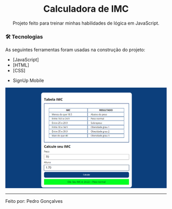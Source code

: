 <h1 align="center"> Calculadora de IMC</h1>

<p align="center">
Projeto feito para treinar minhas habilidades de lógica em JavaScript. <br/>

### 🛠 Tecnologias

As seguintes ferramentas foram usadas na construção do projeto:

- [JavaScript]
- [HTML]
- [CSS]


* SignUp Mobile

![SignUp Mobile](imc.png)

---

Feito por: Pedro Gonçalves